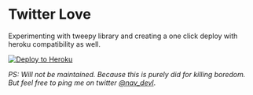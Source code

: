 # Twitter Love
Experimenting with tweepy library and creating a one click deploy with heroku compatibility as well.

[![Deploy to Heroku](https://www.herokucdn.com/deploy/button.png)](https://dashboard.heroku.com/new?template=https://github.com/Navdevl/twitterLove/tree/master)

_PS: Will not be maintained. Because this is purely did for killing boredom. But feel free to ping me on twitter [@nav_devl](https://twitter.com/nav_devl)_. 